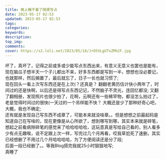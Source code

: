 ```yaml
---
title: 晚上睡不着了随便写点
date: 2023-05-17 02:53
updated: 2023-05-17 02:53
tags:
categories:
keywords:
description:
top_img:
comments:
cover: https://s2.loli.net/2023/05/18/JrO5VLgUToZMh2F.jpg
---
```

坏了，真坏了，记得之前或多或少能写点东西出来，有意义无意义也罢也是能有，现在脑瓜子想半天一个子儿都出不来，好多东西都是写到一半，想想也没必要记，也就那样，然后搁置了，最后就忘了，日子一长也就习惯了;<br/>
现在回头一看上次写东西还是在上次(？还真是？ 翻翻老黄历估计快小两年了，时间过的还是快啊，以后还是得写点东西记记，不然脑子不灵光，连回忆都没;
又翻了翻相册，发现照片也很少拍了，花啊，云啊还有一些稀罕物，都没怎么拍过了，老是觉得时间过的很快(一天过的一个吊样能不快？ 大概还是少了那种好奇心吧，大概，我也不确定;<br/>
还有就是发现自己写东西不成章了，可能本来就没啥章。。但是想想之前最起码是知道自己在写啥的，现在更像是从心所欲了，想到哪写到哪，其实本来就是碎笔，想起之前看病隙碎笔的感觉来了哈哈哈哈哈，这玩意真是写给自己看的，别人看多少有点无趣唉，说不定跟上次一样，写完过几个月再看，哎我草尬死了速删，其实已经想删了不用过几个月哈哈哈哈，为了方便阅读还是分了段;<br/>
后面一段已经删了。。等我Blog搭完我就25小时狠狠地写;<br/>
真睡了<br/>
